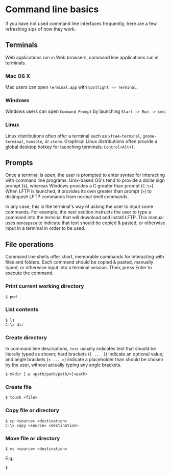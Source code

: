 # Command line basics

If you have not used command line interfaces frequently, here are a few refreshing sips of how they work.

## Terminals

Web applications run in Web browsers, command line applications run in terminals.

### Mac OS X

Mac users can open `Terminal.app` with `Spotlight -> Terminal`.

### Windows

Windows users can open `Command Prompt` by launching `Start -> Run -> cmd`.

### Linux

Linux distributions often offer a terminal such as `xfce4-terminal`, `gnome-terminal`, `konsole`, or `xterm`. Graphical Linux distributions often provide a global desktop hotkey for launching terminals: `Control+Alt+T`.

## Prompts

Once a terminal is open, the user is prompted to enter syntax for interacting with command line programs. Unix-based OS's tend to provide a dollar sign prompt (`$`), whereas Windows provides a C greater than prompt (`C:\>`). When LFTP is launched, it provides its own greater than prompt (`>`) to distinguish LFTP commands from normal shell commands.

In any case, this is the terminal's way of asking the user to input some commands. For example, the next section instructs the user to type a command into the terminal that will download and install LFTP. This manual uses `monospace` to indicate that text should be copied & pasted, or otherwise input in a terminal in order to be used.

## File operations

Command line shells offer short, memorable commands for interacting with files and folders. Each command should be copied & pasted, manually typed, or otherwise input into a terminal session. Then, press Enter to execute the command.

### Print current working directory

```
$ pwd
```

### List contents

```
$ ls
C:\> dir
```

### Create directory

In command line descriptions, `text` usually indicates text that should be literally typed as shown; hard brackets (`[ ... ]`) indicate an optional value; and angle brackets (`< ... >`) indicate a placeholder than should be chosen by the user, without actually typing any angle brackets.

```
$ mkdir [-p <path/path/path/>]<path>
```

### Create file

```
$ touch <file>
```

### Copy file or directory

```
$ cp <source> <destination>
C:\> copy <source> <destination>
```

### Move file or directory

```
$ mv <source> <destination>
```

E.g.:

```
$ 
```